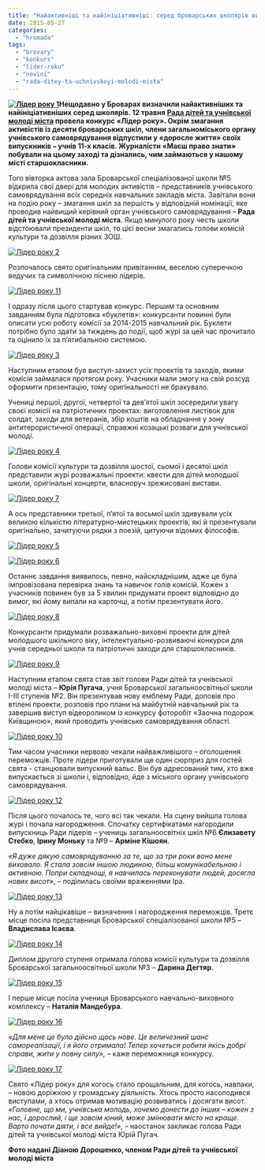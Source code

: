 ```yaml
---
title: "Найактивніші та найініціативніші: серед броварських школярів визначили «Лідера року»"
date: 2015-05-27
categories: 
  - "hromada"
tags: 
  - "brovary"
  - "konkurs"
  - "lider-roku"
  - "novini"
  - "rada-ditey-ta-uchnivskoyi-molodi-mista"
---
```


**[![Лідер року 1](https://mpz.brovary.org/wp-content/uploads/2015/05/Lider-roku-1.jpg)](https://mpz.brovary.org/wp-content/uploads/2015/05/Lider-roku-1.jpg)Нещодавно у Броварах визначили найактивніших та найініціативніших серед школярів. 12 травня [Рада дітей та учнівської молоді міста](https://vk.com/rdum_lider) провела конкурс «Лідер року». Окрім змагання активістів із десяти броварських шкіл, члени загальноміського органу учнівського самоврядування відпустили у «доросле життя» своїх випускників – учнів 11-х класів. Журналісти «Маєш право знати» побували на цьому заході та дізнались, чим займаються у нашому місті старшокласники.**

Того вівторка актова зала Броварської спеціалізованої школи №5 відкрила свої двері для молодих активістів – представників учнівського самоврядування всіх середніх навчальних закладів міста. Завітали вони на подію року – змагання шкіл за першість у відповідній номінації, яке проводив найвищий керівний орган учнівського самоврядування – **Рада дітей та учнівської молоді міста**. Якщо минулого року честь школи відстоювали президенти шкіл, то цієї весни змагались голови комісій культури та дозвілля різних ЗОШ.

[![Лідер року 2](https://mpz.brovary.org/wp-content/uploads/2015/05/Lider-roku-2.jpg)](https://mpz.brovary.org/wp-content/uploads/2015/05/Lider-roku-2.jpg)

Розпочалось свято оригінальним привітанням, веселою суперечкою ведучих та символічною піснею лідерів.

[![Лідер року 11](https://mpz.brovary.org/wp-content/uploads/2015/05/Lider-roku-11.jpg)](https://mpz.brovary.org/wp-content/uploads/2015/05/Lider-roku-11.jpg)

І одразу після цього стартував конкурс. Першим та основним завданням була підготовка «буклетів»: конкурсанти повинні були описати усю роботу комісії за 2014-2015 навчальний рік. Буклети потрібно було здати за тиждень до події, щоб журі за цей час прочитало та оцінило їх за п’ятибальною системою.

[![Лідер року 3](https://mpz.brovary.org/wp-content/uploads/2015/05/Lider-roku-3.jpg)](https://mpz.brovary.org/wp-content/uploads/2015/05/Lider-roku-3.jpg)

Наступним етапом був виступ-захист усіх проектів та заходів, якими комісія займалася протягом року. Учасники мали змогу на свій розсуд оформити презентацію, тому оригінальності не бракувало.

Учениці першої, другої, четвертої та дев’ятої шкіл зосередили увагу своєї комісії на патріотичних проектах: виготовлення листівок для солдат, заходи для ветеранів, збір коштів на обладнання у зону антитерористичної операції, справжні козацькі розваги для учнівської молоді.

[![Лідер року 4](https://mpz.brovary.org/wp-content/uploads/2015/05/Lider-roku-4.jpg)](https://mpz.brovary.org/wp-content/uploads/2015/05/Lider-roku-4.jpg)

Голови комісії культури та дозвілля шостої, сьомої і десятої шкіл представили журі розважальні проекти: квести для дітей молодшої школи, оригінальні концерти, власноруч зрежисовані вистави.

[![Лідер року 7](https://mpz.brovary.org/wp-content/uploads/2015/05/Lider-roku-7.jpg)](https://mpz.brovary.org/wp-content/uploads/2015/05/Lider-roku-7.jpg)

А ось представники третьої, п’ятої та восьмої шкіл здивували усіх великою кількістю літературно-мистецьких проектів, які й презентували оригінально, зачитуючи рядки з поезій, цитуючи відомих філософів.

[![Лідер року 5](https://mpz.brovary.org/wp-content/uploads/2015/05/Lider-roku-5.jpg)](https://mpz.brovary.org/wp-content/uploads/2015/05/Lider-roku-5.jpg)

[![Лідер року 6](https://mpz.brovary.org/wp-content/uploads/2015/05/Lider-roku-6.jpg)](https://mpz.brovary.org/wp-content/uploads/2015/05/Lider-roku-6.jpg)

Останнє завдання виявилось, певно, найскладнішим, адже це була імпровізована перевірка знань та навичок голів комісій. Кожен з учасників повинен був за 5 хвилин придумати проект відповідно до вимог, які йому випали на карточці, а потім презентувати його.

[![Лідер року 8](https://mpz.brovary.org/wp-content/uploads/2015/05/Lider-roku-8.jpg)](https://mpz.brovary.org/wp-content/uploads/2015/05/Lider-roku-8.jpg)

Конкурсанти придумали розважально-виховні проекти для дітей молодшого шкільного віку, інтелектуально-розвиваючі конкурси для учнів середньої школи та патріотичні заходи для старшокласників.

[![Лідер року 9](https://mpz.brovary.org/wp-content/uploads/2015/05/Lider-roku-9.jpg)](https://mpz.brovary.org/wp-content/uploads/2015/05/Lider-roku-9.jpg)

Наступним етапом свята став звіт голови Ради дітей та учнівської молоді міста – **Юрія Пугача**, учня Броварської загальноосвітньої школи І-ІІІ ступенів №2. Він презентував нову емблему Ради, доповів про втілені проекти, розповів про плани на майбутній навчальний рік та завершив виступ відеороликом із конкурсу фоторобіт «Заочна подорож Київщиною», який проводить учнівське самоврядування області.

[![Лідер року 10](https://mpz.brovary.org/wp-content/uploads/2015/05/Lider-roku-10.jpg)](https://mpz.brovary.org/wp-content/uploads/2015/05/Lider-roku-10.jpg)

Тим часом учасники нервово чекали найважливішого – оголошення переможців. Проте лідери приготували ще один сюрприз для гостей свята - станцювали випускний вальс. Він був адресований тим, хто вже випускається зі школи і, відповідно, йде з міського органу учнівського самоврядування.

[![Лідер року 12](https://mpz.brovary.org/wp-content/uploads/2015/05/Lider-roku-12.jpg)](https://mpz.brovary.org/wp-content/uploads/2015/05/Lider-roku-12.jpg)

Після цього почалось те, чого всі так чекали. На сцену вийшла голова журі і почала нагородження. Спочатку сертифікатами нагородили випускниць Ради лідерів – учениць загальноосвітніх шкіл №6 **Єлизавету Стебко**, **Ірину Моньку** та №9 – **Арміне Кішоян**.

_«Я дуже дякую самоврядуванню за те, що за три роки воно мене виховало. Я стала зовсім іншою людиною, більш комунікабельною і активною. Попри складнощі, я навчилась переконувати людей, досягла нових висот»_, – поділилась своїми враженнями Іра.

[![Лідер року 13](https://mpz.brovary.org/wp-content/uploads/2015/05/Lider-roku-13.jpg)](https://mpz.brovary.org/wp-content/uploads/2015/05/Lider-roku-13.jpg)

Ну а потім найцікавіше – визначення і нагородження переможців. Третє місце посіла представниця Броварської спеціалізованої школи №5 – **Владислава Ісаєва**.

[![Лідер року 14](https://mpz.brovary.org/wp-content/uploads/2015/05/Lider-roku-14.jpg)](https://mpz.brovary.org/wp-content/uploads/2015/05/Lider-roku-14.jpg)

Диплом другого ступеня отримала голова комісії культури та дозвілля Броварської загальноосвітньої школи №3 – **Дарина Дегтяр**.

[![Лідер року 15](https://mpz.brovary.org/wp-content/uploads/2015/05/Lider-roku-15.jpg)](https://mpz.brovary.org/wp-content/uploads/2015/05/Lider-roku-15.jpg)

І перше місце посіла учениця Броварського навчально-виховного комплексу – **Наталія Мандебура**.

[![Лідер року 16](https://mpz.brovary.org/wp-content/uploads/2015/05/Lider-roku-16.jpg)](https://mpz.brovary.org/wp-content/uploads/2015/05/Lider-roku-16.jpg)

_«Для мене це було дійсно щось нове. Це величезний шанс самореалізації, і я його отримала! Тепер хочеться робити якісь добрі справи, жити у повну силу»,_ – каже переможниця конкурсу.

[![Лідер року 17](https://mpz.brovary.org/wp-content/uploads/2015/05/Lider-roku-17.jpg)](https://mpz.brovary.org/wp-content/uploads/2015/05/Lider-roku-17.jpg)

Свято «Лідер року» для когось стало прощальним, для когось, навпаки, – новою доріжкою у громадську діяльність. Хтось просто насолодився виступами, а хтось отримав мотивацію розвиватись і досягати висот. _«Головне, що ми, учнівська молодь, хочемо донести до інших – кожен з нас, і дорослий, і ще зовсім юний, може змінювати місто на краще. Варто почати діяти, і все вийде!»_, – наостанок закликає голова Ради дітей та учнівської молоді міста Юрій Пугач.

**Фото надані Діаною Дорошенко, членом Ради дітей та учнівської молоді міста**
